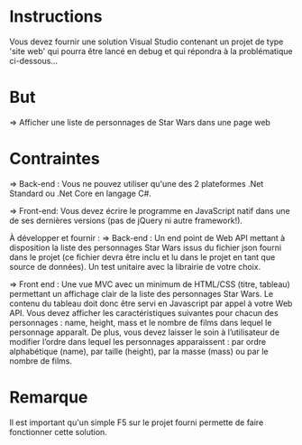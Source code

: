 # Instructions
Vous devez fournir une solution Visual Studio contenant un projet de type 'site web' qui pourra être lancé en debug et qui répondra à la problématique ci-dessous...

# But
=> Afficher une liste de personnages de Star Wars dans une page web

# Contraintes
=> Back-end : 
Vous ne pouvez utiliser qu'une des 2 plateformes .Net Standard ou .Net Core en langage C#.

=> Front-end: 
Vous devez écrire le programme en JavaScript natif dans une de ses dernières versions (pas de jQuery ni autre framework!).

À développer et fournir :
=> Back-end : 
Un end point de Web API mettant à disposition la liste des personnages Star Wars issus du fichier json fourni dans le projet (ce fichier devra être inclu et lu dans le projet en tant que source de données).
Un test unitaire avec la librairie de votre choix.

=> Front end : 
Une vue MVC avec un minimum de HTML/CSS (titre, tableau) permettant un affichage clair de la liste des personnages Star Wars. 
Le contenu du tableau doit donc être servi en Javascript par appel à votre Web API. 
Vous devez afficher les caractéristiques suivantes pour chacun des personnages : name, height, mass et le nombre de films dans lequel le personnage apparaît. 
De plus, vous devez laisser le soin à l’utilisateur de modifier l’ordre dans lequel les personnages apparaissent : par ordre alphabétique (name), par taille (height), par la masse (mass) ou par le nombre de films.

# Remarque
Il est important qu'un simple F5 sur le projet fourni permette de faire fonctionner cette solution.